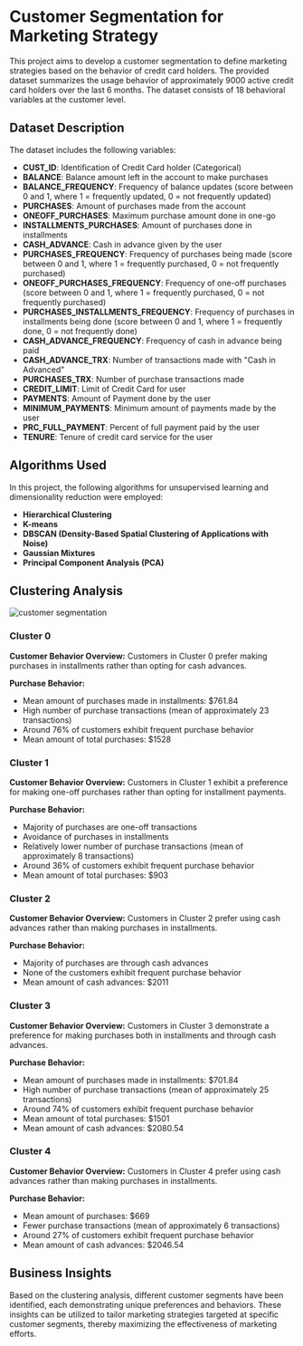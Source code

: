 # Customer Segmentation for Marketing Strategy

This project aims to develop a customer segmentation to define marketing strategies based on the behavior of credit card holders. The provided dataset summarizes the usage behavior of approximately 9000 active credit card holders over the last 6 months. The dataset consists of 18 behavioral variables at the customer level.

## Dataset Description

The dataset includes the following variables:

- **CUST_ID**: Identification of Credit Card holder (Categorical)
- **BALANCE**: Balance amount left in the account to make purchases
- **BALANCE_FREQUENCY**: Frequency of balance updates (score between 0 and 1, where 1 = frequently updated, 0 = not frequently updated)
- **PURCHASES**: Amount of purchases made from the account
- **ONEOFF_PURCHASES**: Maximum purchase amount done in one-go
- **INSTALLMENTS_PURCHASES**: Amount of purchases done in installments
- **CASH_ADVANCE**: Cash in advance given by the user
- **PURCHASES_FREQUENCY**: Frequency of purchases being made (score between 0 and 1, where 1 = frequently purchased, 0 = not frequently purchased)
- **ONEOFF_PURCHASES_FREQUENCY**: Frequency of one-off purchases (score between 0 and 1, where 1 = frequently purchased, 0 = not frequently purchased)
- **PURCHASES_INSTALLMENTS_FREQUENCY**: Frequency of purchases in installments being done (score between 0 and 1, where 1 = frequently done, 0 = not frequently done)
- **CASH_ADVANCE_FREQUENCY**: Frequency of cash in advance being paid
- **CASH_ADVANCE_TRX**: Number of transactions made with "Cash in Advanced"
- **PURCHASES_TRX**: Number of purchase transactions made
- **CREDIT_LIMIT**: Limit of Credit Card for user
- **PAYMENTS**: Amount of Payment done by the user
- **MINIMUM_PAYMENTS**: Minimum amount of payments made by the user
- **PRC_FULL_PAYMENT**: Percent of full payment paid by the user
- **TENURE**: Tenure of credit card service for the user


## Algorithms Used

In this project, the following algorithms for unsupervised learning and dimensionality reduction were employed:

- **Hierarchical Clustering**
- **K-means**
- **DBSCAN (Density-Based Spatial Clustering of Applications with Noise)**
- **Gaussian Mixtures**
- **Principal Component Analysis (PCA)**


## Clustering Analysis
![customer segmentation](https://github.com/emadmagdy72/Customer-Segmentation-for-Marketing/assets/67216285/e0a964ec-1b7b-40d2-80f1-53a62965be6f)

### Cluster 0

**Customer Behavior Overview:**
Customers in Cluster 0 prefer making purchases in installments rather than opting for cash advances.

**Purchase Behavior:**
- Mean amount of purchases made in installments: $761.84
- High number of purchase transactions (mean of approximately 23 transactions)
- Around 76% of customers exhibit frequent purchase behavior
- Mean amount of total purchases: $1528

### Cluster 1

**Customer Behavior Overview:**
Customers in Cluster 1 exhibit a preference for making one-off purchases rather than opting for installment payments.

**Purchase Behavior:**
- Majority of purchases are one-off transactions
- Avoidance of purchases in installments
- Relatively lower number of purchase transactions (mean of approximately 8 transactions)
- Around 36% of customers exhibit frequent purchase behavior
- Mean amount of total purchases: $903

### Cluster 2

**Customer Behavior Overview:**
Customers in Cluster 2 prefer using cash advances rather than making purchases in installments.

**Purchase Behavior:**
- Majority of purchases are through cash advances
- None of the customers exhibit frequent purchase behavior
- Mean amount of cash advances: $2011

### Cluster 3

**Customer Behavior Overview:**
Customers in Cluster 3 demonstrate a preference for making purchases both in installments and through cash advances.

**Purchase Behavior:**
- Mean amount of purchases made in installments: $701.84
- High number of purchase transactions (mean of approximately 25 transactions)
- Around 74% of customers exhibit frequent purchase behavior
- Mean amount of total purchases: $1501
- Mean amount of cash advances: $2080.54

### Cluster 4

**Customer Behavior Overview:**
Customers in Cluster 4 prefer using cash advances rather than making purchases in installments.

**Purchase Behavior:**
- Mean amount of purchases: $669
- Fewer purchase transactions (mean of approximately 6 transactions)
- Around 27% of customers exhibit frequent purchase behavior
- Mean amount of cash advances: $2046.54

## Business Insights

Based on the clustering analysis, different customer segments have been identified, each demonstrating unique preferences and behaviors. These insights can be utilized to tailor marketing strategies targeted at specific customer segments, thereby maximizing the effectiveness of marketing efforts.
